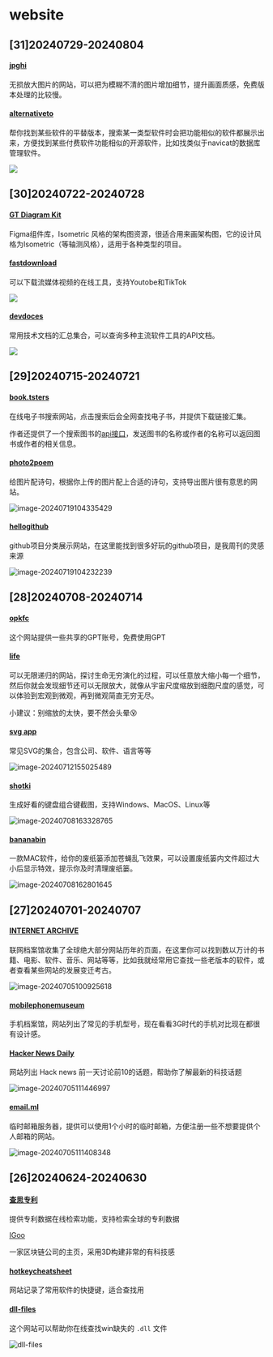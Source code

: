 # website

## [31]20240729-20240804

#### [jpghi](https://jpghi.com/)

无损放大图片的网站，可以把为模糊不清的图片增加细节，提升画面质感，免费版本处理的比较慢。



#### [alternativeto](https://alternativeto.net/)

帮你找到某些软件的平替版本，搜索某一类型软件时会把功能相似的软件都展示出来，方便找到某些付费软件功能相似的开源软件，比如找类似于navicat的数据库管理软件。

![](../weekly/images/image-20240729155847001.png)

## [30]20240722-20240728

#### [GT Diagram Kit](https://www.figma.com/community/file/1015543187940120536/gt-diagram-kit-isometric-style)

Figma组件库，Isometric 风格的架构图资源，很适合用来画架构图，它的设计风格为Isometric（等轴测风格），适用于各种类型的项目。



#### [fastdownload](https://www.fastdownload.io/)

可以下载流媒体视频的在线工具，支持Youtobe和TikTok

![](./images/image-20240726103051878.png)



#### [devdoces](https://devdocs.io/)

常用技术文档的汇总集合，可以查询多种主流软件工具的API文档。

![](./../weekly/images/image-20240726110821927.png)



## [29]20240715-20240721

#### [book.tsters](https://book.tstrs.me/)

在线电子书搜索网站，点击搜索后会全网查找电子书，并提供下载链接汇集。

作者还提供了一个搜索图书的[api接口](https://book-db-v1.saltyleo.com/)，发送图书的名称或作者的名称可以返回图书或作者的相关信息。



#### [photo2poem](https://photo2poem.top/)

给图片配诗句，根据你上传的图片配上合适的诗句，支持导出图片很有意思的网站。

![image-20240719104335429](./images/image-20240719104335429.png)

#### [hellogithub](https://hellogithub.com/)

github项目分类展示网站，在这里能找到很多好玩的github项目，是我周刊的灵感来源

![image-20240719104232239](./images/image-20240719104232239.png)



## [28]20240708-20240714

#### [opkfc](https://www.opkfc.com/list)

这个网站提供一些共享的GPT账号，免费使用GPT



#### [life](https://oimo.io/works/life/)

可以无限递归的网站，探讨生命无穷演化的过程，可以任意放大缩小每一个细节，然后你就会发现细节还可以无限放大，就像从宇宙尺度缩放到细胞尺度的感觉，可以体验到宏观到微观，再到微观简直无穷无尽。

小建议：别缩放的太快，要不然会头晕😵



#### [svg app](https://svgl.app/)

常见SVG的集合，包含公司、软件、语言等等

![image-20240712155025489](./images/image-20240712155025489.png)



#### [shotki](https://shotki.app/)

生成好看的键盘组合键截图，支持Windows、MacOS、Linux等

![image-20240708163328765](./images/image-20240708163328765.png)



#### [bananabin](https://bananabin.app/)

一款MAC软件，给你的废纸篓添加苍蝇乱飞效果，可以设置废纸篓内文件超过大小后显示特效，提示你及时清理废纸篓。

![image-20240708162801645](./images/image-20240708162801645.png)



## [27]20240701-20240707

#### [INTERNET ARCHIVE](https://web.archive.org/)

联网档案馆收集了全球绝大部分网站历年的页面，在这里你可以找到数以万计的书籍、电影、软件、音乐、网站等等，比如我就经常用它查找一些老版本的软件，或者查看某些网站的发展变迁考古。

![image-20240705100925618](./images/image-20240705100925618-1720149690126-4.png)



#### [mobilephonemuseum](https://www.mobilephonemuseum.com/catalogue)

手机档案馆，网站列出了常见的手机型号，现在看看3G时代的手机对比现在都很有设计感。



#### [Hacker News Daily](https://www.daemonology.net/hn-daily/)

网站列出 Hack news 前一天讨论前10的话题，帮助你了解最新的科技话题

![image-20240705111446997](./images/image-20240705111446997-1720149690127-5.png)



#### [email.ml](https://email.ml/)

临时邮箱服务器，提供可以使用1个小时的临时邮箱，方便注册一些不想要提供个人邮箱的网站。

![image-20240705111408348](./images/image-20240705111408348-1720149690127-6.png)



## [26]20240624-20240630

#### [查思专利](https://www.chaspark.com/#/patents)

提供专利数据在线检索功能，支持检索全球的专利数据



[IGoo](https://www.igloo.inc/)

一家区块链公司的主页，采用3D构建非常的有科技感



#### [hotkeycheatsheet](https://hotkeycheatsheet.com/zh)

网站记录了常用软件的快捷键，适合查找用



#### [dll-files](https://cn.dll-files.com/)

这个网站可以帮助你在线查找win缺失的 `.dll` 文件

![dll-files](https://images-1252557999.file.myqcloud.com/uPic/dll-files.jpg)

